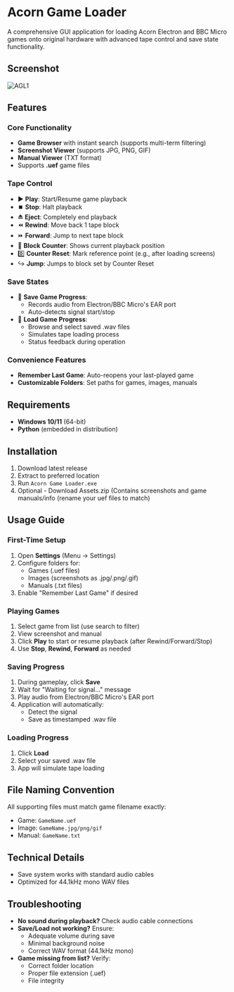 # Acorn Game Loader
A comprehensive GUI application for loading Acorn Electron and BBC Micro games onto original hardware with advanced tape control and save state functionality.

## Screenshot

![AGL1](https://github.com/user-attachments/assets/11f479d9-ec9c-4d6d-809e-e3722eaf0428)

## Features

### Core Functionality
- **Game Browser** with instant search (supports multi-term filtering)
- **Screenshot Viewer** (supports JPG, PNG, GIF)
- **Manual Viewer** (TXT format)
- Supports **.uef** game files

### Tape Control
- ▶️ **Play**: Start/Resume game playback
- ⏹️ **Stop**: Halt playback
- ⏏️ **Eject**: Completely end playback
- ⏪ **Rewind**: Move back 1 tape block
- ⏩ **Forward**: Jump to next tape block
- 🔢 **Block Counter**: Shows current playback position
- 0️⃣ **Counter Reset**: Mark reference point (e.g., after loading screens)
- ↪️ **Jump**: Jumps to block set by Counter Reset

### Save States
- 💾 **Save Game Progress**:
  - Records audio from Electron/BBC Micro's EAR port
  - Auto-detects signal start/stop
- 📂 **Load Game Progress**:
  - Browse and select saved .wav files
  - Simulates tape loading process
  - Status feedback during operation

### Convenience Features
- **Remember Last Game**: Auto-reopens your last-played game
- **Customizable Folders**: Set paths for games, images, manuals

## Requirements
- **Windows 10/11** (64-bit)
- **Python** (embedded in distribution)

## Installation
1. Download latest release
2. Extract to preferred location
3. Run `Acorn Game Loader.exe`
4. Optional - Download Assets.zip (Contains screenshots and game manuals/info (rename your uef files to match)

## Usage Guide

### First-Time Setup
1. Open **Settings** (Menu → Settings)
2. Configure folders for:
   - Games (.uef files)
   - Images (screenshots as .jpg/.png/.gif)
   - Manuals (.txt files)
3. Enable "Remember Last Game" if desired

### Playing Games
1. Select game from list (use search to filter)
2. View screenshot and manual
3. Click **Play** to start or resume playback (after Rewind/Forward/Stop)
4. Use **Stop**, **Rewind**, **Forward** as needed

### Saving Progress
1. During gameplay, click **Save**
2. Wait for "Waiting for signal..." message
3. Play audio from Electron/BBC Micro's EAR port
4. Application will automatically:
   - Detect the signal
   - Save as timestamped .wav file

### Loading Progress
1. Click **Load**
2. Select your saved .wav file
3. App will simulate tape loading

## File Naming Convention
All supporting files must match game filename exactly:
- Game: `GameName.uef`
- Image: `GameName.jpg/png/gif`
- Manual: `GameName.txt`

## Technical Details
- Save system works with standard audio cables
- Optimized for 44.1kHz mono WAV files

## Troubleshooting
- **No sound during playback?** Check audio cable connections
- **Save/Load not working?** Ensure:
  - Adequate volume during save
  - Minimal background noise
  - Correct WAV format (44.1kHz mono)
- **Game missing from list?** Verify:
  - Correct folder location
  - Proper file extension (.uef)
  - File integrity
